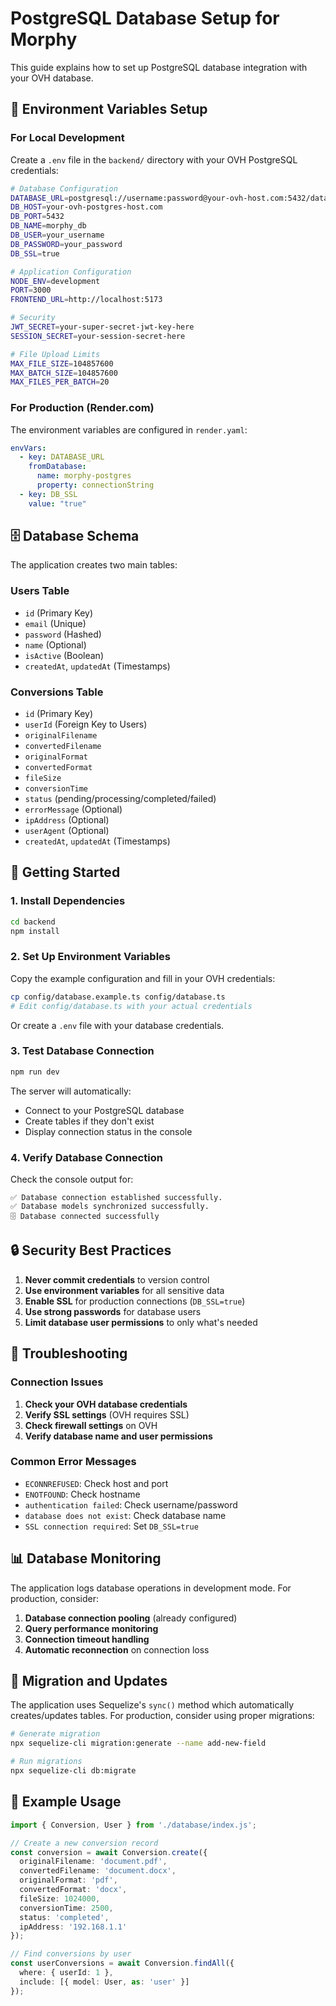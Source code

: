 # PostgreSQL Database Setup for Morphy

This guide explains how to set up PostgreSQL database integration with your OVH database.

## 🔧 Environment Variables Setup

### For Local Development

Create a `.env` file in the `backend/` directory with your OVH PostgreSQL credentials:

```bash
# Database Configuration
DATABASE_URL=postgresql://username:password@your-ovh-host.com:5432/database_name
DB_HOST=your-ovh-postgres-host.com
DB_PORT=5432
DB_NAME=morphy_db
DB_USER=your_username
DB_PASSWORD=your_password
DB_SSL=true

# Application Configuration
NODE_ENV=development
PORT=3000
FRONTEND_URL=http://localhost:5173

# Security
JWT_SECRET=your-super-secret-jwt-key-here
SESSION_SECRET=your-session-secret-here

# File Upload Limits
MAX_FILE_SIZE=104857600
MAX_BATCH_SIZE=104857600
MAX_FILES_PER_BATCH=20
```

### For Production (Render.com)

The environment variables are configured in `render.yaml`:

```yaml
envVars:
  - key: DATABASE_URL
    fromDatabase:
      name: morphy-postgres
      property: connectionString
  - key: DB_SSL
    value: "true"
```

## 🗄️ Database Schema

The application creates two main tables:

### Users Table
- `id` (Primary Key)
- `email` (Unique)
- `password` (Hashed)
- `name` (Optional)
- `isActive` (Boolean)
- `createdAt`, `updatedAt` (Timestamps)

### Conversions Table
- `id` (Primary Key)
- `userId` (Foreign Key to Users)
- `originalFilename`
- `convertedFilename`
- `originalFormat`
- `convertedFormat`
- `fileSize`
- `conversionTime`
- `status` (pending/processing/completed/failed)
- `errorMessage` (Optional)
- `ipAddress` (Optional)
- `userAgent` (Optional)
- `createdAt`, `updatedAt` (Timestamps)

## 🚀 Getting Started

### 1. Install Dependencies

```bash
cd backend
npm install
```

### 2. Set Up Environment Variables

Copy the example configuration and fill in your OVH credentials:

```bash
cp config/database.example.ts config/database.ts
# Edit config/database.ts with your actual credentials
```

Or create a `.env` file with your database credentials.

### 3. Test Database Connection

```bash
npm run dev
```

The server will automatically:
- Connect to your PostgreSQL database
- Create tables if they don't exist
- Display connection status in the console

### 4. Verify Database Connection

Check the console output for:
```
✅ Database connection established successfully.
✅ Database models synchronized successfully.
🗄️ Database connected successfully
```

## 🔒 Security Best Practices

1. **Never commit credentials** to version control
2. **Use environment variables** for all sensitive data
3. **Enable SSL** for production connections (`DB_SSL=true`)
4. **Use strong passwords** for database users
5. **Limit database user permissions** to only what's needed

## 🐛 Troubleshooting

### Connection Issues

1. **Check your OVH database credentials**
2. **Verify SSL settings** (OVH requires SSL)
3. **Check firewall settings** on OVH
4. **Verify database name and user permissions**

### Common Error Messages

- `ECONNREFUSED`: Check host and port
- `ENOTFOUND`: Check hostname
- `authentication failed`: Check username/password
- `database does not exist`: Check database name
- `SSL connection required`: Set `DB_SSL=true`

## 📊 Database Monitoring

The application logs database operations in development mode. For production, consider:

1. **Database connection pooling** (already configured)
2. **Query performance monitoring**
3. **Connection timeout handling**
4. **Automatic reconnection** on connection loss

## 🔄 Migration and Updates

The application uses Sequelize's `sync()` method which automatically creates/updates tables. For production, consider using proper migrations:

```bash
# Generate migration
npx sequelize-cli migration:generate --name add-new-field

# Run migrations
npx sequelize-cli db:migrate
```

## 📝 Example Usage

```typescript
import { Conversion, User } from './database/index.js';

// Create a new conversion record
const conversion = await Conversion.create({
  originalFilename: 'document.pdf',
  convertedFilename: 'document.docx',
  originalFormat: 'pdf',
  convertedFormat: 'docx',
  fileSize: 1024000,
  conversionTime: 2500,
  status: 'completed',
  ipAddress: '192.168.1.1'
});

// Find conversions by user
const userConversions = await Conversion.findAll({
  where: { userId: 1 },
  include: [{ model: User, as: 'user' }]
});
```
